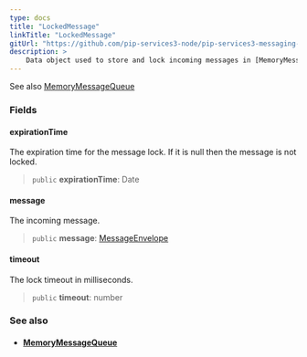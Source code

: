 ```yaml
---
type: docs
title: "LockedMessage"
linkTitle: "LockedMessage"
gitUrl: "https://github.com/pip-services3-node/pip-services3-messaging-node"
description: >
    Data object used to store and lock incoming messages in [MemoryMessageQueue](../memory_message_queue).  
---
```

See also [MemoryMessageQueue](../memory_message_queue)

### Fields

<span class="hide-title-link">

#### expirationTime
The expiration time for the message lock. 
If it is null then the message is not locked.

> `public` **expirationTime**: Date

#### message
The incoming message.

> `public` **message**: [MessageEnvelope](../message_envelope)

#### timeout
The lock timeout in milliseconds.

> `public` **timeout**: number

</span>


### See also
- #### [MemoryMessageQueue](../memory_message_queue)

